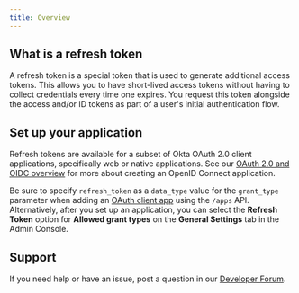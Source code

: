```yaml
---
title: Overview
---
```


## What is a refresh token

A refresh token is a special token that is used to generate additional access tokens. This allows you to have short-lived access tokens without having to collect credentials every time one expires. You request this token alongside the access and/or ID tokens as part of a user's initial authentication flow.

## Set up your application

Refresh tokens are available for a subset of Okta OAuth 2.0 client applications, specifically web or native applications. See our [OAuth 2.0 and OIDC overview](/docs/concepts/oauth-openid/#recommended-flow-by-application-type) for more about creating an OpenID Connect application.

Be sure to specify `refresh_token` as a `data_type` value for the `grant_type` parameter when adding an [OAuth client app](/docs/reference/api/apps/#add-oauth-2-0-client-application) using the `/apps` API. Alternatively, after you set up an application, you can select the **Refresh Token** option for **Allowed grant types** on the **General Settings** tab in the Admin Console.

## Support

If you need help or have an issue, post a question in our [Developer Forum](https://devforum.okta.com).

<NextSectionLink/>
